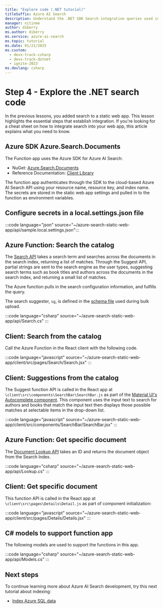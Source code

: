 ```yaml
---
title: "Explore code (.NET tutorial)"
titleSuffix: Azure AI Search
description: Understand the .NET SDK Search integration queries used in the Search-enabled website with this cheat sheet.
manager: nitinme
author: diberry
ms.author: diberry
ms.service: azure-ai-search
ms.topic: tutorial
ms.date: 01/21/2025
ms.custom:
  - devx-track-csharp
  - devx-track-dotnet
  - ignite-2023
ms.devlang: csharp
---
```


# Step 4 - Explore the .NET search code

In the previous lessons, you added search to a static web app. This lesson highlights the essential steps that establish integration. If you're looking for a cheat sheet on how to integrate search into your web app, this article explains what you need to know.

## Azure SDK Azure.Search.Documents

The Function app uses the Azure SDK for Azure AI Search:

* NuGet: [Azure.Search.Documents](https://www.nuget.org/packages/Azure.Search.Documents/)
* Reference Documentation: [Client Library](/dotnet/api/overview/azure/search)

The function app authenticates through the SDK to the cloud-based Azure AI Search API using your resource name, resource key, and index name. The secrets are stored in the static web app settings and pulled in to the function as environment variables. 

## Configure secrets in a local.settings.json file

:::code language="json" source="~/azure-search-static-web-app/api/sample.local.settings.json":::

## Azure Function: Search the catalog

The [Search API](https://github.com/Azure-Samples/azure-search-static-web-app/blob/main/api/Search.cs) takes a search term and searches across the documents in the search index, returning a list of matches. Through the Suggest API, partial strings are sent to the search engine as the user types, suggesting search terms such as book titles and authors across the documents in the search index, and returning a small list of matches. 

The Azure function pulls in the search configuration information, and fulfills the query. 

The search suggester, `sg`, is defined in the [schema file](https://github.com/Azure-Samples/azure-search-static-web-app/blob/main/bulk-insert/BookSearchIndex.cs) used during bulk upload.

:::code language="csharp" source="~/azure-search-static-web-app/api/Search.cs" :::

## Client: Search from the catalog

Call the Azure Function in the React client with the following code. 

:::code language="javascript" source="~/azure-search-static-web-app/client/src/pages/Search/Search.jsx" :::

## Client: Suggestions from the catalog

The Suggest function API is called in the React app at `\client\src\components\SearchBar\SearchBar.js` as part of the [Material UI's Autocomplete component](https://mui.com/material-ui/react-autocomplete/). This component uses the input text to search for authors and books that match the input text then displays those possible matches at selectable items in the drop-down list. 

:::code language="javascript" source="~/azure-search-static-web-app/client/src/components/SearchBar/SearchBar.jsx" :::

## Azure Function: Get specific document 

The [Document Lookup API](https://github.com/Azure-Samples/azure-search-static-web-app/blob/main/api/Lookup.cs) takes an ID and returns the document object from the Search Index. 

:::code language="csharp" source="~/azure-search-static-web-app/api/Lookup.cs"  :::

## Client: Get specific document 

This function API is called in the React app at `\client\src\pages\Details\Detail.js` as part of component initialization:

:::code language="javascript" source="~/azure-search-static-web-app/client/src/pages/Details/Details.jsx"  :::

## C# models to support function app

The following models are used to support the functions in this app.

:::code language="csharp" source="~/azure-search-static-web-app/api/Models.cs" :::

## Next steps

To continue learning more about Azure AI Search development, try this next tutorial about indexing:

* [Index Azure SQL data](search-indexer-tutorial.md)
